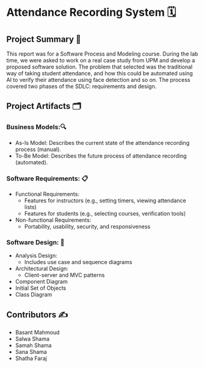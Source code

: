 # Attendance Recording System 🗓️

## Project Summary 📄
This report was for a Software Process and Modeling course. During the lab time, we were asked to work on a real case study from UPM and develop a proposed software solution. The problem that selected was the traditional way of taking student attendance, and how this could be automated using AI to verify their attendance using face detection and so on. The process covered two phases of the SDLC: requirements and design.

## Project Artifacts 🗂️

### Business Models:🔍
- As-Is Model: Describes the current state of the attendance recording process (manual).
- To-Be Model: Describes the future process of attendance recording (automated).

### Software Requirements: 📋
- Functional Requirements:
  - Features for instructors (e.g., setting timers, viewing attendance lists)
  - Features for students (e.g., selecting courses, verification tools)
- Non-functional Requirements:
  - Portability, usability, security, and responsiveness

### Software Design: 🎨
- Analysis Design:
  - Includes use case and sequence diagrams
- Architectural Design:
  - Client-server and MVC patterns
- Component Diagram
- Initial Set of Objects
- Class Diagram

## Contributors ✍️
- Basant Mahmoud 
- Salwa Shama   
- Samah Shama 
- Sana Shama 
- Shatha Faraj 
